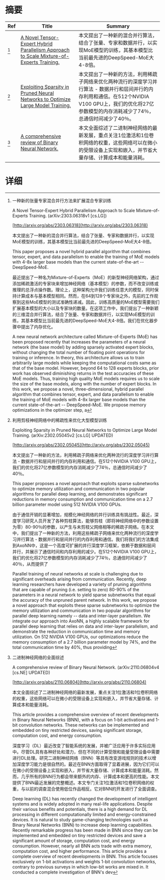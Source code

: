 # 摘要

| Ref | Title | Summary |
| --- | --- | --- |
| [^1] | [A Novel Tensor-Expert Hybrid Parallelism Approach to Scale Mixture-of-Experts Training.](http://arxiv.org/abs/2303.06318) | 本文提出了一种新的混合并行算法，结合了张量、专家和数据并行，以实现MoE模型的训练，其基本模型比当前最先进的DeepSpeed-MoE大4-8倍。 |
| [^2] | [Exploiting Sparsity in Pruned Neural Networks to Optimize Large Model Training.](http://arxiv.org/abs/2302.05045) | 本文提出了一种新的方法，利用稀疏子网络来优化两种流行的深度学习并行算法 - 数据并行和层间并行的内存利用和通信。在512个NVIDIA V100 GPU上，我们的优化将27亿参数模型的内存消耗减少了74％，总通信时间减少了40％。 |
| [^3] | [A comprehensive review of Binary Neural Network.](http://arxiv.org/abs/2110.06804) | 本文全面综述了二进制神经网络的最新发展，重点关注1位激活和1位卷积网络的权重，这些网络可以在微小的受限设备上实现和嵌入，并节省大量存储、计算成本和能量消耗。 |

# 详细

[^1]: 一种新的张量专家混合并行方法来扩展混合专家训练

    A Novel Tensor-Expert Hybrid Parallelism Approach to Scale Mixture-of-Experts Training. (arXiv:2303.06318v1 [cs.LG])

    [http://arxiv.org/abs/2303.06318](http://arxiv.org/abs/2303.06318)

    本文提出了一种新的混合并行算法，结合了张量、专家和数据并行，以实现MoE模型的训练，其基本模型比当前最先进的DeepSpeed-MoE大4-8倍。

    This paper proposes a novel hybrid parallel algorithm that combines tensor, expert, and data parallelism to enable the training of MoE models with 4-8x larger base models than the current state-of-the-art -- DeepSpeed-MoE.

    最近提出了一种名为Mixture-of-Experts（MoE）的新型神经网络架构，通过添加稀疏激活的专家块来增加神经网络（基本模型）的参数，而不改变训练或推理的总浮点操作数。理论上，这种架构允许我们训练任意大的模型，同时保持计算成本与基本模型相同。然而，在64到128个专家块之外，先前的工作观察到这些MoE模型的测试准确性递减。因此，训练高质量的MoE模型需要我们扩展基本模型的大小以及专家块的数量。在这项工作中，我们提出了一种新颖的三维混合并行算法，结合了张量、专家和数据并行，以实现MoE模型的训练，其基本模型比当前最先进的DeepSpeed-MoE大4-8倍。我们在优化器步骤中提出了内存优化。

    A new neural network architecture called Mixture-of-Experts (MoE) has been proposed recently that increases the parameters of a neural network (the base model) by adding sparsely activated expert blocks, without changing the total number of floating point operations for training or inference. In theory, this architecture allows us to train arbitrarily large models while keeping the computational costs same as that of the base model. However, beyond 64 to 128 experts blocks, prior work has observed diminishing returns in the test accuracies of these MoE models. Thus, training high quality MoE models requires us to scale the size of the base models, along with the number of expert blocks. In this work, we propose a novel, three-dimensional, hybrid parallel algorithm that combines tensor, expert, and data parallelism to enable the training of MoE models with 4-8x larger base models than the current state-of-the-art -- DeepSpeed-MoE. We propose memory optimizations in the optimizer step, a
    
[^2]: 利用剪枝神经网络中的稀疏性来优化大型模型训练

    Exploiting Sparsity in Pruned Neural Networks to Optimize Large Model Training. (arXiv:2302.05045v2 [cs.LG] UPDATED)

    [http://arxiv.org/abs/2302.05045](http://arxiv.org/abs/2302.05045)

    本文提出了一种新的方法，利用稀疏子网络来优化两种流行的深度学习并行算法 - 数据并行和层间并行的内存利用和通信。在512个NVIDIA V100 GPU上，我们的优化将27亿参数模型的内存消耗减少了74％，总通信时间减少了40％。

    This paper proposes a novel approach that exploits sparse subnetworks to optimize memory utilization and communication in two popular algorithms for parallel deep learning, and demonstrates significant reductions in memory consumption and communication time on a 2.7 billion parameter model using 512 NVIDIA V100 GPUs.

    由于通信开销的显著增加，规模化神经网络的并行训练具有挑战性。最近，深度学习研究人员开发了各种剪枝算法，能够剪枝（即将神经网络中的参数设置为零）80-90％的参数，以产生与未剪枝父网络相等的稀疏子网络。在本文中，我们提出了一种新的方法，利用这些稀疏子网络来优化两种流行的深度学习并行算法 - 数据并行和层间并行的内存利用和通信。我们将我们的方法集成到AxoNN中，这是一个高度可扩展的并行深度学习框架，依赖于数据和层间并行，并展示了通信时间和内存利用的减少。在512个NVIDIA V100 GPU上，我们的优化将27亿参数模型的内存消耗减少了74％，总通信时间减少了40％，从而提供了

    Parallel training of neural networks at scale is challenging due to significant overheads arising from communication. Recently, deep learning researchers have developed a variety of pruning algorithms that are capable of pruning (i.e. setting to zero) 80-90% of the parameters in a neural network to yield sparse subnetworks that equal the accuracy of the unpruned parent network. In this work, we propose a novel approach that exploits these sparse subnetworks to optimize the memory utilization and communication in two popular algorithms for parallel deep learning namely -- data and inter-layer parallelism. We integrate our approach into AxoNN, a highly scalable framework for parallel deep learning that relies on data and inter-layer parallelism, and demonstrate the reduction in communication time and memory utilization. On 512 NVIDIA V100 GPUs, our optimizations reduce the memory consumption of a 2.7 billion parameter model by 74%, and the total communication time by 40%, thus providing 
    
[^3]: 二进制神经网络的全面综述

    A comprehensive review of Binary Neural Network. (arXiv:2110.06804v4 [cs.NE] UPDATED)

    [http://arxiv.org/abs/2110.06804](http://arxiv.org/abs/2110.06804)

    本文全面综述了二进制神经网络的最新发展，重点关注1位激活和1位卷积网络的权重，这些网络可以在微小的受限设备上实现和嵌入，并节省大量存储、计算成本和能量消耗。

    This article provides a comprehensive overview of recent developments in Binary Neural Networks (BNN), with a focus on 1-bit activations and 1-bit convolution networks. These networks can be implemented and embedded on tiny restricted devices, saving significant storage, computation cost, and energy consumption.

    深度学习（DL）最近改变了智能系统的发展，并被广泛应用于许多实际应用中。尽管DL具有各种好处和潜力，但在不同的计算受限和能量受限设备中需要进行DL处理。研究二进制神经网络（BNN）等具有改变游戏规则的技术以增加深度学习能力是很自然的。最近在BNN方面取得了显着进展，因为它们可以在微小的受限设备上实现和嵌入，并节省大量存储、计算成本和能量消耗。然而，几乎所有的BNN行为都会带来额外的内存、计算成本和更高的性能。本文提供了BNN最近发展的完整概述。本文专门关注1位激活和1位卷积网络的权重，与以前的调查混合使用低位作品相反。它对BNN的开发进行了全面调查。

    Deep learning (DL) has recently changed the development of intelligent systems and is widely adopted in many real-life applications. Despite their various benefits and potentials, there is a high demand for DL processing in different computationally limited and energy-constrained devices. It is natural to study game-changing technologies such as Binary Neural Networks (BNN) to increase deep learning capabilities. Recently remarkable progress has been made in BNN since they can be implemented and embedded on tiny restricted devices and save a significant amount of storage, computation cost, and energy consumption. However, nearly all BNN acts trade with extra memory, computation cost, and higher performance. This article provides a complete overview of recent developments in BNN. This article focuses exclusively on 1-bit activations and weights 1-bit convolution networks, contrary to previous surveys in which low-bit works are mixed in. It conducted a complete investigation of BNN's dev
    

